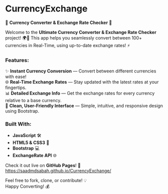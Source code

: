 # CurrencyExchange
🚀 **Currency Converter & Exchange Rate Checker** 💸

Welcome to the **Ultimate Currency Converter & Exchange Rate Checker** project! 🌍💱 This app helps you seamlessly convert between 100+ currencies in Real-Time, using up-to-date exchange rates! ⚡

### Features:
✨ **Instant Currency Conversion** — Convert between different currencies with ease!  
🌐 **Real-Time Exchange Rates** — Stay updated with the latest rates at your fingertips.  
📊 **Detailed Exchange Info** — Get the exchange rates for every currency relative to a base currency.  
🔄 **Clean, User-Friendly Interface** — Simple, intuitive, and responsive design using Bootstrap.  

### Built With:
- **JavaScript** 🛠️
- **HTML5 & CSS3** 🎨
- **Bootstrap** 💻
- **ExchangeRate API** 🌐

Check it out live on **GitHub Pages**! 🎉 https://saadmdsabah.github.io/CurrencyExchange/  

Feel free to fork, clone, or contribute! 💡  
Happy Converting! 💰

